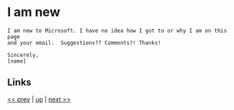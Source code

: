 # I am new

    I am new to Microsoft. I have no idea how I got to or why I am on this page
    and your email.  Suggestions?? Comments?! Thanks!

    Sincerely,
    [name]

## Links

[<< prev](2022-10-17.md) | [up](../) | [next >> ](2022-11-06.md)

